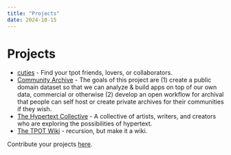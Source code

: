 ```yaml
---
title: "Projects"
date: 2024-10-15
---
```


# Projects


- [cuties](https://cuties.app/) - Find your tpot friends, lovers, or collaborators.
- [Community Archive](https://github.com/TheExGenesis/community-archive) - The goals of this project are (1) create a public domain dataset so that we can analyze & build apps on top of our own data, commercial or otherwise (2) develop an open workflow for archival that people can self host or create private archives for their communities if they wish.
- [The Hypertext Collective](https://hypertextcollective.com) - A collective of artists, writers, and creators who are exploring the possibilities of hypertext.
- [The TPOT Wiki](/) - recursion, but make it a wiki.



Contribute your projects [here](https://github.com/timothyylim/tpot-wiki).